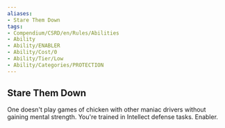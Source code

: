 ```yaml
---
aliases:
- Stare Them Down
tags:
- Compendium/CSRD/en/Rules/Abilities
- Ability
- Ability/ENABLER
- Ability/Cost/0
- Ability/Tier/Low
- Ability/Categories/PROTECTION
---
```


  
## Stare Them Down  
One doesn't play games of chicken with other maniac drivers without gaining mental strength. You're trained in Intellect defense tasks. Enabler. 